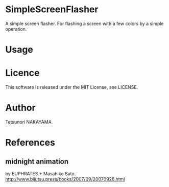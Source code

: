 # SimpleScreenFlasher
A simple screen flasher. For flashing a screen with a few colors by a simple operation.


# Usage


# Licence
This software is released under the MIT License, see LICENSE.

# Author
Tetsunori NAKAYAMA.

# References
## midnight animation
by EUPHRATES + Masahiko Sato.
http://www.bijutsu.press/books/2007/09/20070926.html



